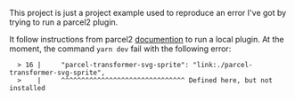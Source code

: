 This project is just a project example used to reproduce an error I've got by trying to run a parcel2 plugin.  

It follow instructions from parcel2 [documention](https://parceljs.org/features/plugins/#the-link%3A-protocol) to run a local plugin.
At the moment, the command `yarn dev` fail with the following error:
```
  > 16 |     "parcel-transformer-svg-sprite": "link:./parcel-transformer-svg-sprite",
  >    |     ^^^^^^^^^^^^^^^^^^^^^^^^^^^^^^^ Defined here, but not installed
```

